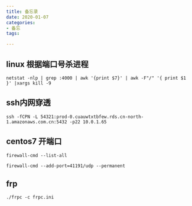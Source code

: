 ```yaml
---
title: 备忘录
date: 2020-01-07
categories:
- 备忘
tags:

---
```


## linux 根据端口号杀进程

```
netstat -nlp | grep :4000 | awk '{print $7}' | awk -F"/" '{ print $1 }' |xargs kill -9

```
<!-- more-->
## ssh内网穿透

```
ssh -fCPN -L 54321:prod-0.cuauwtxtbfew.rds.cn-north-1.amazonaws.com.cn:5432 -p22 10.0.1.65

```

##  centos7 开端口

```
firewall-cmd --list-all

firewall-cmd --add-port=41191/udp --permanent
```

## frp 

```
./frpc -c frpc.ini

```
